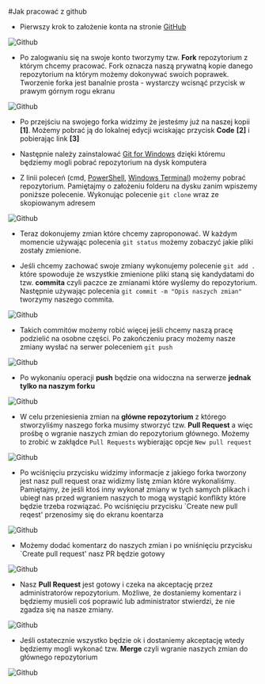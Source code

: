 #Jak pracować z github

- Pierwszy krok to założenie konta na stronie [GitHub](http://www.github.com/)

![Github](https://github.com/maciejk1984/boneIO/blob/main/.resources/github.png?raw=true)

- Po zalogwaniu się na swoje konto tworzymy tzw. **Fork** repozytorium z którym chcemy pracować. Fork oznacza naszą prywatną kopie danego repozytorium na którym możemy dokonywać swoich poprawek. Tworzenie forka jest banalnie prosta - wystarczy wcisnąć przycisk w prawym górnym rogu ekranu

![Github](https://github.com/maciejk1984/boneIO/blob/main/.resources/fork.png?raw=true)

- Po przejściu na swojego forka widzimy że jesteśmy już na naszej kopii **[1]**. Możemy pobrać ją do lokalnej edycji wciskając przycisk **Code** **[2]** i pobierając link **[3]**

- Następnie należy zainstalować [Git for Windows](https://gitforwindows.org/) dzięki któremu będziemy mogli pobrać repozytorium na dysk komputera

- Z linii poleceń (cmd, [PowerShell](https://github.com/PowerShell/PowerShell/releases), [Windows Terminal](https://github.com/microsoft/terminal/releases)) możemy pobrać repozytorium. Pamiętajmy o założeniu folderu na dysku zanim wpiszemy poniższe polecenie. Wykonując polecenie `git clone` wraz ze skopiowanym adresem

![Github](https://github.com/maciejk1984/boneIO/blob/main/.resources/clone.png?raw=true)

- Teraz dokonujemy zmian które chcemy zaproponować. W każdym momencie używając polecenia `git status` możemy zobaczyć jakie pliki zostały zmienione.

- Jeśli chcemy zachować swoje zmiany wykonujemy polecenie `git add .` które spowoduje że wszystkie zmienione pliki staną się kandydatami do tzw. **commita** czyli paczce ze zmianami które wyślemy do repozytorium. Następnie używając polecenia `git commit -m "Opis naszych zmian"` tworzymy naszego commita. 

![Github](https://github.com/maciejk1984/boneIO/blob/main/.resources/commit.png?raw=true)

- Takich commitów możemy robić więcej jeśli chcemy naszą pracę podzielić na osobne części. Po zakończeniu pracy możemy nasze zmiany wysłać na serwer poleceniem `git push`

![Github](https://github.com/maciejk1984/boneIO/blob/main/.resources/push.png?raw=true)

- Po wykonaniu operacji **push** będzie ona widoczna na serwerze **jednak tylko na naszym forku**
  
![Github](https://github.com/maciejk1984/boneIO/blob/main/.resources/after_push.png?raw=true)

- W celu przeniesienia zmian na **główne repozytorium** z którego stworzyliśmy naszego forka musimy stworzyć tzw. **Pull Request** a więc prośbę o wgranie naszych zmian do repozytorium głównego. Możemy to zrobić w zakłądce `Pull Requests` wybierając opcje `New pull request`

![Github](https://github.com/maciejk1984/boneIO/blob/main/.resources/pr_create.png?raw=true)

- Po wciśnięciu przycisku widzimy informacje z jakiego forka tworzony jest nasz pull request oraz widizmy listę zmian które wykonaliśmy. Pamiętajmy, że jeśli ktoś inny wykonał zmiany w tych samych plikach i ubiegł nas przed wgraniem naszych to mogą wystąpić konflikty które będzie trzeba rozwiązać. Po wciśnięciu przycisku `Create new pull reqest' przenosimy się do ekranu koentarza

![Github](https://github.com/maciejk1984/boneIO/blob/main/.resources/pr.png?raw=true)

- Możemy dodać komentarz do naszych zmian i po wniśnięciu przycisku `Create pull request' nasz PR będzie gotowy

![Github](https://github.com/maciejk1984/boneIO/blob/main/.resources/pr_comment.png?raw=true)

- Nasz **Pull Request** jest gotowy i czeka na akceptację przez administratorów repozytorium. Możliwe, że dostaniemy komentarz i będziemy musieli coś poprawić lub administrator stwierdzi, że nie zgadza się na nasze zmiany. 

![Github](https://github.com/maciejk1984/boneIO/blob/main/.resources/pr_final.png?raw=true)

- Jeśli ostatecznie wszystko będzie ok i dostaniemy akceptację wtedy będziemy mogli wykonać tzw. **Merge** czyli wgranie naszych zmian do głównego repozytorium

![Github](https://github.com/maciejk1984/boneIO/blob/main/.resources/merge.png?raw=true)